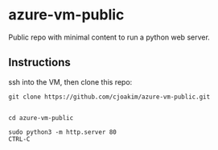 # azure-vm-public

Public repo with minimal content to run a python web server.

## Instructions

ssh into the VM, then clone this repo:

```
git clone https://github.com/cjoakim/azure-vm-public.git


cd azure-vm-public

sudo python3 -m http.server 80
CTRL-C 


```